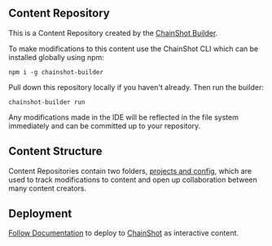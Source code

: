 ## Content Repository

This is a Content Repository created by the [ChainShot Builder](https://github.com/ChainShot/Builder).

To make modifications to this content use the ChainShot CLI which can be installed globally using npm:

```
npm i -g chainshot-builder
```

Pull down this repository locally if you haven't already. Then run the builder:

```
chainshot-builder run
```

Any modifications made in the IDE will be reflected in the file system immediately and can be
committed up to your repository.

## Content Structure

Content Repositories contain two folders, [projects and config](https://chainshotbuilder.readthedocs.io/en/latest/content.html#structure), which are used to track modifications to content and open up collaboration between many content creators.

## Deployment

[Follow Documentation](https://chainshotbuilder.readthedocs.io/en/latest/building_new_content.html#start-editing) to deploy to [ChainShot](https://www.chainshot.com/) as interactive content.
